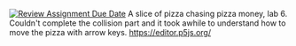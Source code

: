 [![Review Assignment Due Date](https://classroom.github.com/assets/deadline-readme-button-8d59dc4de5201274e310e4c54b9627a8934c3b88527886e3b421487c677d23eb.svg)](https://classroom.github.com/a/6yV0VX07)
A slice of pizza chasing pizza money, lab 6. Couldn't complete the collision part and it took awhile to understand how to move the pizza with arrow keys. 
https://editor.p5js.org/
